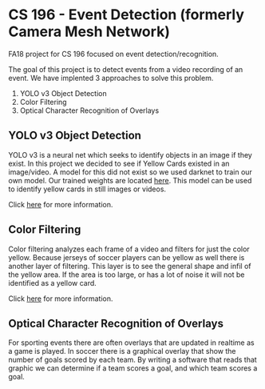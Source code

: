 # CS 196 - Event Detection (formerly Camera Mesh Network)
FA18 project for CS 196 focused on event detection/recognition.

The goal of this project is to detect events from a video recording of an event. We have implented 3 approaches to solve this problem. 

1) YOLO v3 Object Detection
2) Color Filtering 
3) Optical Character Recognition of Overlays

## YOLO v3 Object Detection
  YOLO v3 is a neural net which seeks to identify objects in an image if they exist. In this project we decided to see if Yellow Cards existed in an image/video. A model for this did not exist so we used darknet to train our own model. Our trained weights are located [here](https://github.com/CS196Illinois/Event_Detection/tree/master/darknet/backup). This model can be used to identify yellow cards in still images or videos. 
  
Click [here](https://github.com/CS196Illinois/Event_Detection/blob/master/darknet/README.md) for more information.
 
## Color Filtering
  Color filtering analyzes each frame of a video and filters for just the color yellow. Because jerseys of soccer players can be yellow as well there is another layer of filtering. This layer is to see the general shape and infil of the yellow area. If the area is too large, or has a lot of noise it will not be identified as a yellow card. 
  
Click [here](https://github.com/CS196Illinois/Event_Detection/blob/master/card-detection/README.md) for more information.
 
 ## Optical Character Recognition of Overlays
   For sporting events there are often overlays that are updated in realtime as a game is played. In soccer there is a graphical overlay that show the number of goals scored by each team. By writing a software that reads that graphic we can determine if a team scores a goal, and which team scores a goal. 
   
 
 
  
  
